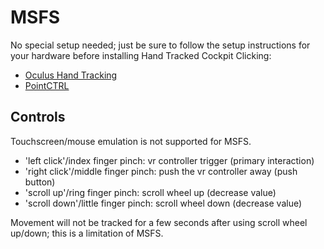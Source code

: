 # MSFS

No special setup needed; just be sure to follow the setup instructions for your hardware before installing Hand Tracked Cockpit Clicking:

- [Oculus Hand Tracking](../oculus-hand-tracking/README.md)
- [PointCTRL](../pointctrl/README.md)

## Controls

Touchscreen/mouse emulation is not supported for MSFS.

- 'left click'/index finger pinch: vr controller trigger (primary interaction)
- 'right click'/middle finger pinch: push the vr controller away (push button)
- 'scroll up'/ring finger pinch: scroll wheel up (decrease value)
- 'scroll down'/little finger pinch: scroll wheel down (decrease value)

Movement will not be tracked for a few seconds after using scroll wheel up/down; this is a limitation of MSFS.
